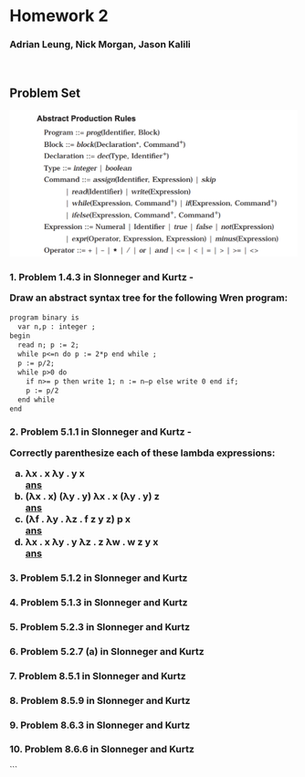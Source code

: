 # Homework 2

### Adrian Leung, Nick Morgan, Jason Kalili

<br>

## Problem Set

![Wren Rules](./assets/hw3/wren_ast_rules.png)

<h3>1. Problem 1.4.3 in Slonneger and Kurtz -

Draw an abstract syntax tree for the following Wren program:</h3>

```
program binary is
  var n,p : integer ;
begin
  read n; p := 2;
  while p<=n do p := 2*p end while ;
  p := p/2;
  while p>0 do
    if n>= p then write 1; n := n–p else write 0 end if;
    p := p/2
  end while
end
```

<h3>2. Problem 5.1.1 in Slonneger and Kurtz -

Correctly parenthesize each of these lambda expressions:

<ol style = 'list-style-type: lower-latin;'>
    <li> λx . x λy . y x <br><u>ans</u>
    <li> (λx . x) (λy . y) λx . x (λy . y) z <br><u>ans</u>
    <li> (λf . λy . λz . f z y z) p x <br><u>ans</u>
    <li> λx . x λy . y λz . z λw . w z y x <br><u>ans</u>
</ol>
</h3>

<h3>3. Problem 5.1.2 in Slonneger and Kurtz</h3>

<h3>4. Problem 5.1.3 in Slonneger and Kurtz</h3>

<h3>5. Problem 5.2.3 in Slonneger and Kurtz</h3>

<h3>6. Problem 5.2.7 (a) in Slonneger and Kurtz</h3>

<h3>7. Problem 8.5.1 in Slonneger and Kurtz</h3>

<h3>8. Problem 8.5.9 in Slonneger and Kurtz</h3>

<h3>9. Problem 8.6.3 in Slonneger and Kurtz</h3>

<h3>10. Problem 8.6.6 in Slonneger and Kurtz</h3>
```
